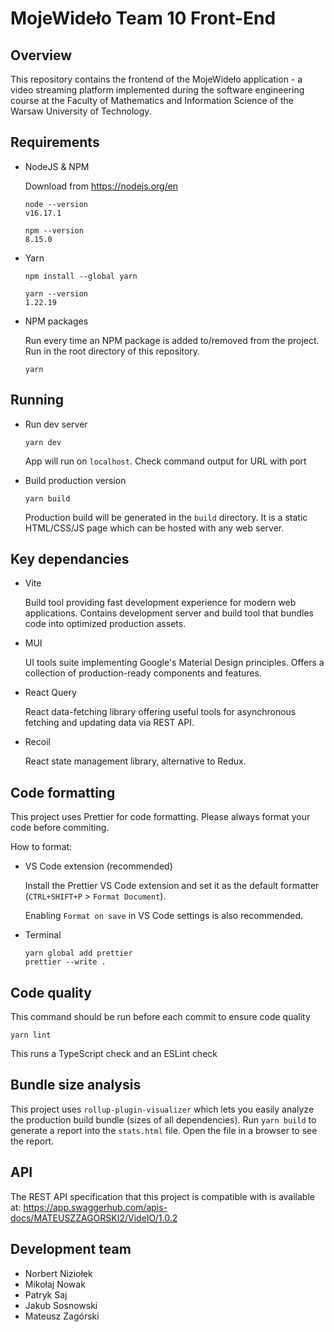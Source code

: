 # MojeWideło Team 10 Front-End

## Overview

This repository contains the frontend of the MojeWideło application - a video streaming platform implemented during the software engineering course at the Faculty of Mathematics and Information Science of the Warsaw University of Technology.

## Requirements

- NodeJS & NPM

  Download from https://nodejs.org/en

  ```
  node --version
  v16.17.1

  npm --version
  8.15.0
  ```

- Yarn

  ```
  npm install --global yarn

  yarn --version
  1.22.19
  ```

- NPM packages

  Run every time an NPM package is added to/removed from the project. Run in the root directory of this repository.

  ```
  yarn
  ```

## Running

- Run dev server

  ```
  yarn dev
  ```

  App will run on `localhost`. Check command output for URL with port

- Build production version
  ```
  yarn build
  ```
  Production build will be generated in the `build` directory. It is a static HTML/CSS/JS page which can be hosted with any web server.

## Key dependancies

- Vite

  Build tool providing fast development experience for modern web applications. Contains development server and build tool that bundles code into optimized production assets.

- MUI

  UI tools suite implementing Google's Material Design principles. Offers a collection of production-ready components and features.

- React Query

  React data-fetching library offering useful tools for asynchronous fetching and updating data via REST API.

- Recoil

  React state management library, alternative to Redux.

## Code formatting

This project uses Prettier for code formatting. Please always format your code before commiting.

How to format:

- VS Code extension (recommended)

  Install the Prettier VS Code extension and set it as the default formatter (`CTRL+SHIFT+P` > `Format Document`).

  Enabling `Format on save` in VS Code settings is also recommended.

- Terminal
  ```
  yarn global add prettier
  prettier --write .
  ```

## Code quality

This command should be run before each commit to ensure code quality

```
yarn lint
```

This runs a TypeScript check and an ESLint check

## Bundle size analysis

This project uses `rollup-plugin-visualizer` which lets you easily analyze the production build bundle (sizes of all dependencies). Run `yarn build` to generate a report into the `stats.html` file. Open the file in a browser to see the report.

## API

The REST API specification that this project is compatible with is available at:
https://app.swaggerhub.com/apis-docs/MATEUSZZAGORSKI2/VideIO/1.0.2

## Development team

- Norbert Niziołek
- Mikołaj Nowak
- Patryk Saj
- Jakub Sosnowski
- Mateusz Zagórski
